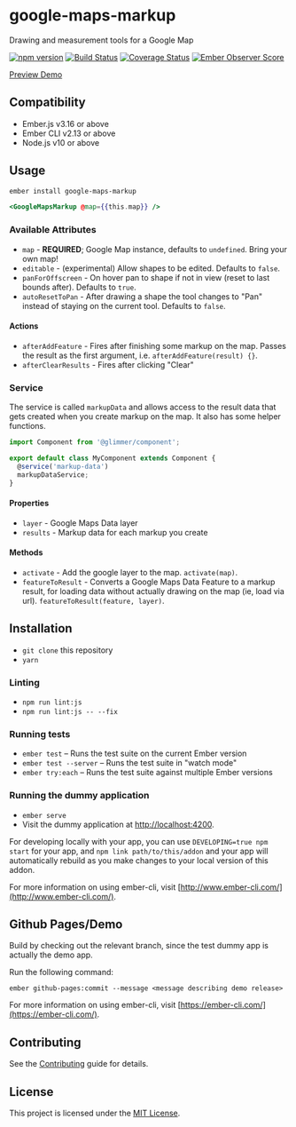 # google-maps-markup

Drawing and measurement tools for a Google Map

[![npm version](https://badge.fury.io/js/google-maps-markup.svg)](http://badge.fury.io/js/google-maps-markup)
[![Build Status](https://travis-ci.org/knownasilya/google-maps-markup.svg)](https://travis-ci.org/knownasilya/google-maps-markup)
[![Coverage Status](https://coveralls.io/repos/knownasilya/google-maps-markup/badge.svg?branch=master&service=github)](https://coveralls.io/github/knownasilya/google-maps-markup?branch=master)
[![Ember Observer Score](http://emberobserver.com/badges/google-maps-markup.svg)](http://emberobserver.com/addons/google-maps-markup)

[Preview Demo]

## Compatibility

- Ember.js v3.16 or above
- Ember CLI v2.13 or above
- Node.js v10 or above

## Usage

```bash
ember install google-maps-markup
```

```hbs
<GoogleMapsMarkup @map={{this.map}} />
```

### Available Attributes

- `map` - **REQUIRED**; Google Map instance, defaults to `undefined`. Bring your own map!
- `editable` - (experimental) Allow shapes to be edited. Defaults to `false`.
- `panForOffscreen` - On hover pan to shape if not in view (reset to last bounds after). Defaults to `true`.
- `autoResetToPan` - After drawing a shape the tool changes to "Pan" instead of staying on the current tool. Defaults to `false`.

#### Actions

- `afterAddFeature` - Fires after finishing some markup on the map. Passes the result as the first argument, i.e. `afterAddFeature(result) {}`.
- `afterClearResults` - Fires after clicking "Clear"

### Service

The service is called `markupData` and allows access to the result data that gets created when you
create markup on the map. It also has some helper functions.

```js
import Component from '@glimmer/component';

export default class MyComponent extends Component {
  @service('markup-data')
  markupDataService;
}
```

#### Properties

- `layer` - Google Maps Data layer
- `results` - Markup data for each markup you create

#### Methods

- `activate` - Add the google layer to the map. `activate(map)`.
- `featureToResult` - Converts a Google Maps Data Feature to a markup result, for loading data without
  actually drawing on the map (ie, load via url). `featureToResult(feature, layer)`.

## Installation

- `git clone` this repository
- `yarn`

### Linting

- `npm run lint:js`
- `npm run lint:js -- --fix`

### Running tests

- `ember test` – Runs the test suite on the current Ember version
- `ember test --server` – Runs the test suite in "watch mode"
- `ember try:each` – Runs the test suite against multiple Ember versions

### Running the dummy application

- `ember serve`
- Visit the dummy application at [http://localhost:4200](http://localhost:4200).

For developing locally with your app, you can use `DEVELOPING=true npm start` for your app, and
`npm link path/to/this/addon` and your app will automatically rebuild as you make changes to your
local version of this addon.

For more information on using ember-cli, visit [http://www.ember-cli.com/](http://www.ember-cli.com/).

## Github Pages/Demo

Build by checking out the relevant branch, since the test dummy app
is actually the demo app.

Run the following command:

```no-highlight
ember github-pages:commit --message <message describing demo release>
```

For more information on using ember-cli, visit [https://ember-cli.com/](https://ember-cli.com/).

## Contributing

See the [Contributing](CONTRIBUTING.md) guide for details.

## License

This project is licensed under the [MIT License](LICENSE.md).

[preview demo]: http://knownasilya.github.io/google-maps-markup
